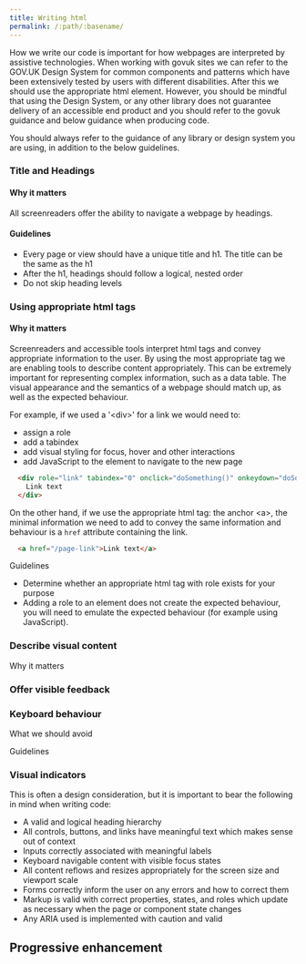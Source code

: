 ```yaml
---
title: Writing html
permalink: /:path/:basename/
---
```

How we write our code is important for how webpages are interpreted by assistive technologies. When working with govuk sites we can refer to the GOV.UK Design System for common components and patterns which have been extensively tested by users with different disabilities. After this we should use the appropriate html element. 
However, you should be mindful that using the Design System, or any other library does not guarantee delivery of an accessible end product and you should refer to the govuk guidance and below guidance when producing code. 

You should always refer to the guidance of any library or design system you are using, in addition to the below guidelines.

### Title and Headings

#### Why it matters
All screenreaders offer the ability to navigate a webpage by headings.

#### Guidelines
* Every page or view should have a unique title and h1. The title can be the same as the h1
* After the h1, headings should follow a logical, nested order 
* Do not skip heading levels

### Using appropriate html tags

#### Why it matters
Screenreaders and accessible tools interpret html tags and convey appropriate information to the user. By using the most appropriate tag we are enabling tools to describe content appropriately. This can be extremely important for representing complex information, such as a data table. The visual appearance and the semantics of a webpage should match up, as well as the expected behaviour.

For example, if we used a '\<div\>' for a link we would need to:

- assign a role
- add a tabindex
- add visual styling for focus, hover and other interactions
- add JavaScript to the element to navigate to the new page

```html
  <div role="link" tabindex="0" onclick="doSomething()" onkeydown="doSomethingIfEnterKey()" class="app-link">
    Link text
  </div>
```

On the other hand, if we use the appropriate html tag: the anchor \<a\>, the minimal information we need to add to convey the same information and behaviour is a `href` attribute containing the link.

```html
  <a href="/page-link">Link text</a>
```


Guidelines
* Determine whether an appropriate html tag with role exists for your purpose
* Adding a role to an element does not create the expected behaviour, you will need to emulate the expected behaviour (for example using JavaScript).




### Describe visual content

Why it matters


### Offer visible feedback



### Keyboard behaviour


What we should avoid

Guidelines



### Visual indicators

This is often a design consideration, but it is important to bear the following in mind when writing code:



* A valid and logical heading hierarchy
* All controls, buttons, and links have meaningful text which makes sense out of context
* Inputs correctly associated with meaningful labels
* Keyboard navigable content with visible focus states
* All content reflows and resizes appropriately for the screen size and viewport scale
* Forms correctly inform the user on any errors and how to correct them
* Markup is valid with correct properties, states, and roles which update as necessary when the page or component state changes
* Any ARIA used is implemented with caution and valid

## Progressive enhancement
